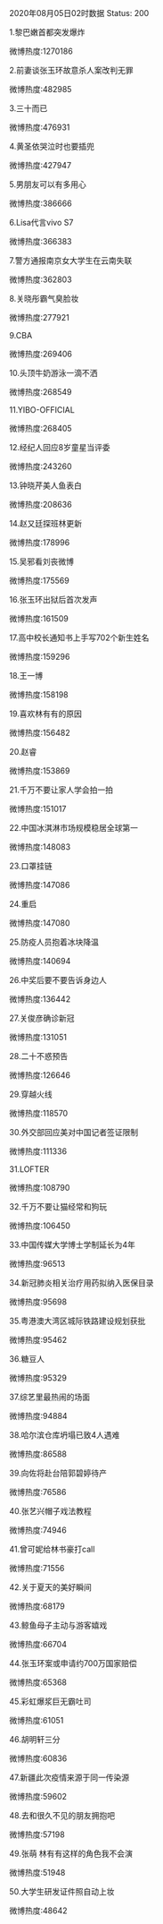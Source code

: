 2020年08月05日02时数据
Status: 200

1.黎巴嫩首都突发爆炸

微博热度:1270186

2.前妻谈张玉环故意杀人案改判无罪

微博热度:482985

3.三十而已

微博热度:476931

4.黄圣依哭泣时也要插兜

微博热度:427947

5.男朋友可以有多用心

微博热度:386666

6.Lisa代言vivo S7

微博热度:366383

7.警方通报南京女大学生在云南失联

微博热度:362803

8.关晓彤霸气臭脸妆

微博热度:277921

9.CBA

微博热度:269406

10.头顶牛奶游泳一滴不洒

微博热度:268549

11.YIBO-OFFICIAL

微博热度:268405

12.经纪人回应8岁童星当评委

微博热度:243260

13.钟晓芹美人鱼表白

微博热度:208636

14.赵又廷探班林更新

微博热度:178996

15.吴邪看刘丧微博

微博热度:175569

16.张玉环出狱后首次发声

微博热度:161509

17.高中校长通知书上手写702个新生姓名

微博热度:159296

18.王一博

微博热度:158198

19.喜欢林有有的原因

微博热度:156482

20.赵睿

微博热度:153869

21.千万不要让家人学会拍一拍

微博热度:151017

22.中国冰淇淋市场规模稳居全球第一

微博热度:148083

23.口罩挂链

微博热度:147086

24.重启

微博热度:147080

25.防疫人员抱着冰块降温

微博热度:140694

26.中奖后要不要告诉身边人

微博热度:136442

27.关俊彦确诊新冠

微博热度:131051

28.二十不惑预告

微博热度:126646

29.穿越火线

微博热度:118570

30.外交部回应美对中国记者签证限制

微博热度:111336

31.LOFTER

微博热度:108790

32.千万不要让猫经常和狗玩

微博热度:106450

33.中国传媒大学博士学制延长为4年

微博热度:96513

34.新冠肺炎相关治疗用药拟纳入医保目录

微博热度:95698

35.粤港澳大湾区城际铁路建设规划获批

微博热度:95462

36.糖豆人

微博热度:95329

37.综艺里最热闹的场面

微博热度:94884

38.哈尔滨仓库坍塌已致4人遇难

微博热度:86588

39.向佐将赴台陪郭碧婷待产

微博热度:76586

40.张艺兴帽子戏法教程

微博热度:74946

41.曾可妮给林书豪打call

微博热度:71556

42.关于夏天的美好瞬间

微博热度:68179

43.鲸鱼母子主动与游客嬉戏

微博热度:66704

44.张玉环案或申请约700万国家赔偿

微博热度:65368

45.彩虹爆浆巨无霸吐司

微博热度:61051

46.胡明轩三分

微博热度:60836

47.新疆此次疫情来源于同一传染源

微博热度:59602

48.去和很久不见的朋友拥抱吧

微博热度:57198

49.张萌 林有有这样的角色我不会演

微博热度:51948

50.大学生研发证件照自动上妆

微博热度:48642

